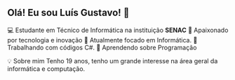 ## Olá! Eu sou Luís Gustavo! 👋
 
💻 Estudante em Técnico de Informática na instituição **SENAC**
🚀 Apaixonado por tecnologia e inovação
🎯 Atualmente focado em Informática.
🔭 Trabalhando com códigos C#.
🌱 Aprendendo sobre Programação

 
💡 Sobre mim
 Tenho 19 anos, tenho um grande interesse na área geral da informática e computação.
